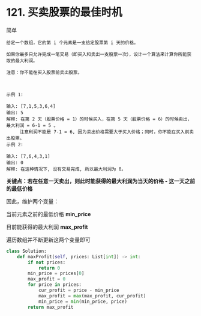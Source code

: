 # 121. 买卖股票的最佳时机

简单

```
给定一个数组，它的第 i 个元素是一支给定股票第 i 天的价格。

如果你最多只允许完成一笔交易（即买入和卖出一支股票一次），设计一个算法来计算你所能获取的最大利润。

注意：你不能在买入股票前卖出股票。

 

示例 1:

输入: [7,1,5,3,6,4]
输出: 5
解释: 在第 2 天（股票价格 = 1）的时候买入，在第 5 天（股票价格 = 6）的时候卖出，最大利润 = 6-1 = 5 。
     注意利润不能是 7-1 = 6, 因为卖出价格需要大于买入价格；同时，你不能在买入前卖出股票。
示例 2:

输入: [7,6,4,3,1]
输出: 0
解释: 在这种情况下, 没有交易完成, 所以最大利润为 0。
```



**关键点：若在任意一天卖出，则此时能获得的最大利润为当天的价格 - 这一天之前的最低价格**

因此，维护两个变量：

当前元素之前的最低价格 **min_price**

目前能获得的最大利润 	**max_profit**

遍历数组并不断更新这两个变量即可

```python
class Solution:
    def maxProfit(self, prices: List[int]) -> int:
        if not prices:
            return 0
        min_price = prices[0]
        max_profit = 0
        for price in prices:
            cur_profit = price - min_price
            max_profit = max(max_profit, cur_profit)
            min_price = min(min_price, price)
        return max_profit
```

